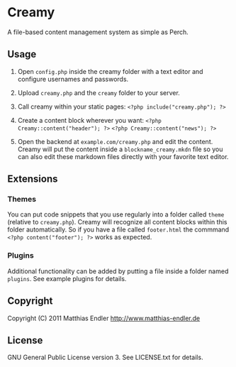 Creamy
======

A file-based content management system as simple as Perch.

## Usage

1. Open `config.php` inside the creamy folder with a 
   text editor and configure usernames and passwords.

2. Upload `creamy.php` and the `creamy` folder to your server.

3. Call creamy within your static pages:
    `<?php include("creamy.php"); ?>`

4. Create a content block wherever you want:
    `<?php Creamy::content("header"); ?>`
    `<?php Creamy::content("news"); ?>`

5. Open the backend at `example.com/creamy.php` and edit the content.
   Creamy will put the content inside a `blockname_creamy.mkdn` file
   so you can also edit these markdown files directly with your 
   favorite text editor.

## Extensions

### Themes

You can put code snippets that you use regularly into a folder called
`theme` (relative to `creamy.php`). Creamy will recognize all content 
blocks within this folder automatically. So if you have a file called
`footer.html` the commmand `<?php content("footer"); ?>` works as expected.

### Plugins

Additional functionality can be added by putting a file inside a folder
named `plugins`. See example plugins for details.

## Copyright

Copyright (C) 2011 Matthias Endler
http://www.matthias-endler.de

## License

GNU General Public License version 3. 
See LICENSE.txt for details.

